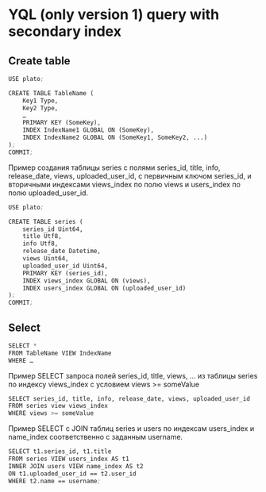 # YQL (only version 1) query with secondary index

## Create table

```cl
USE plato;

CREATE TABLE TableName (
    Key1 Type,
    Key2 Type,
    …
    PRIMARY KEY (SomeKey),
    INDEX IndexName1 GLOBAL ON (SomeKey),
    INDEX IndexName2 GLOBAL ON (SomeKey1, SomeKey2, ...)
);
COMMIT;
```
Пример создания таблицы series c полями series_id, title, info, release_date, views, uploaded_user_id, с первичным ключом series_id, и вторичными индексами views_index по полю views и users_index по полю uploaded_user_id.

```cl
USE plato;

CREATE TABLE series (
    series_id Uint64,
    title Utf8,
    info Utf8,
    release_date Datetime,
    views Uint64,
    uploaded_user_id Uint64,
    PRIMARY KEY (series_id),
    INDEX views_index GLOBAL ON (views),
    INDEX users_index GLOBAL ON (uploaded_user_id)
);
COMMIT;
```
## Select 

```cl
SELECT * 
FROM TableName VIEW IndexName
WHERE …
```

Пример SELECT запроса полей series_id, title, views, ... из таблицы series по индексу views_index 
с условием views >= someValue

```cl
SELECT series_id, title, info, release_date, views, uploaded_user_id
FROM series view views_index
WHERE views >= someValue
```

Пример SELECT с JOIN таблиц series и users по индексам users_index и name_index соответственно c заданным username.

```cl
SELECT t1.series_id, t1.title
FROM series VIEW users_index AS t1
INNER JOIN users VIEW name_index AS t2
ON t1.uploaded_user_id == t2.user_id
WHERE t2.name == username;
```
